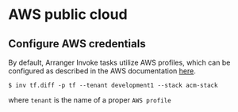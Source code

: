 # AWS public cloud

## Configure AWS credentials

By default, Arranger Invoke tasks utilize AWS profiles, which can be configured as described in the AWS documentation [here](https://docs.aws.amazon.com/cli/v1/userguide/cli-configure-files.html).

```shell
$ inv tf.diff -p tf --tenant development1 --stack acm-stack
```
where `tenant` is the name of a proper `AWS profile`

